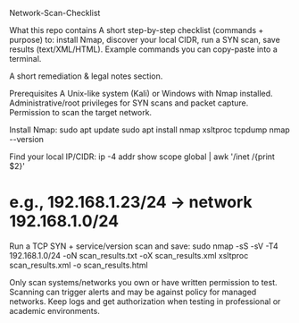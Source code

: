 Network-Scan-Checklist

What this repo contains
A short step-by-step checklist (commands + purpose) to: install Nmap, discover your local CIDR, run a SYN scan, save results (text/XML/HTML).
Example commands you can copy-paste into a terminal.

A short remediation & legal notes section.

Prerequisites
A Unix-like system (Kali) or Windows with Nmap installed.
Administrative/root privileges for SYN scans and packet capture.
Permission to scan the target network.

Install Nmap:
sudo apt update
sudo apt install nmap xsltproc tcpdump
nmap --version

Find your local IP/CIDR:
ip -4 addr show scope global | awk '/inet /{print $2}'
# e.g., 192.168.1.23/24 → network 192.168.1.0/24

Run a TCP SYN + service/version scan and save:
sudo nmap -sS -sV -T4 192.168.1.0/24 -oN scan_results.txt -oX scan_results.xml
xsltproc scan_results.xml -o scan_results.html





Only scan systems/networks you own or have written permission to test. Scanning can trigger alerts and may be against policy for managed networks. Keep logs and get authorization when testing in professional or academic environments.
